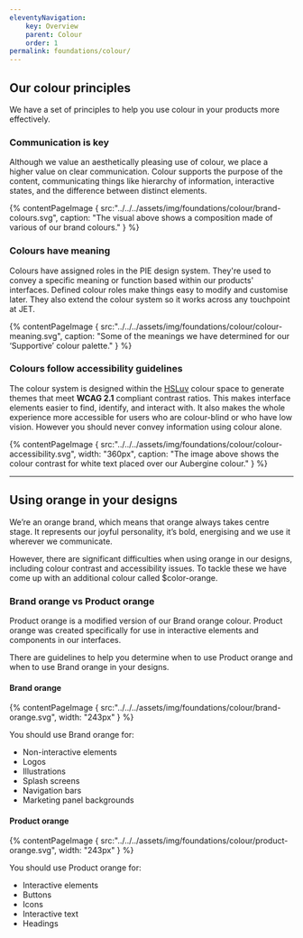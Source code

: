 ```yaml
---
eleventyNavigation:
    key: Overview
    parent: Colour
    order: 1
permalink: foundations/colour/
---
```

## Our colour principles

We have a set of principles to help you use colour in your products more effectively.

### Communication is key

Although we value an aesthetically pleasing use of colour, we place a higher value on clear communication. Colour supports the purpose of the content, communicating things like hierarchy of information, interactive states, and the difference between distinct elements.

{% contentPageImage {
src:"../../../assets/img/foundations/colour/brand-colours.svg",
caption: "The visual above shows a composition made of various of our brand colours."
} %}

### Colours have meaning

Colours have assigned roles in the PIE design system. They're used to convey a specific meaning or function based within our products' interfaces. Defined colour roles make things easy to modify and customise later. They also extend the colour system so it works across any touchpoint at JET.

{% contentPageImage {
src:"../../../assets/img/foundations/colour/colour-meaning.svg",
caption: "Some of the meanings we have determined for our ‘Supportive’ colour palette."
} %}

### Colours follow accessibility guidelines

The colour system is designed within the [HSLuv](https://www.hsluv.org) colour space to generate themes that meet **WCAG 2.1** compliant contrast ratios. This makes interface elements easier to find, identify, and interact with. It also makes the whole experience more accessible for users who are colour-blind or who have low vision. However you should never convey information using colour alone.

{% contentPageImage {
src:"../../../assets/img/foundations/colour/colour-accessibility.svg",
width: "360px",
caption: "The image above shows the colour contrast for white text placed over our Aubergine colour."
} %}

---
## Using orange in your designs

We’re an orange brand, which means that orange always takes centre stage. It represents our joyful personality, it’s bold, energising and we use it wherever we communicate.

However, there are significant difficulties when using orange in our designs, including colour contrast and accessibility issues. To tackle these we have come up with an additional colour called $color-orange.

### Brand orange vs Product orange

Product orange is a modified version of our Brand orange colour. Product orange was created specifically for use in interactive elements and components in our interfaces.

There are guidelines to help you determine when to use Product orange and when to use Brand orange in your designs.

#### Brand orange

{% contentPageImage {
src:"../../../assets/img/foundations/colour/brand-orange.svg",
width: "243px"
} %}

You should use Brand orange for:
- Non-interactive elements
- Logos
- Illustrations
- Splash screens
- Navigation bars
- Marketing panel backgrounds

#### Product orange

{% contentPageImage {
src:"../../../assets/img/foundations/colour/product-orange.svg",
width: "243px"
} %}

You should use Product orange for:
- Interactive elements
- Buttons
- Icons
- Interactive text
- Headings
